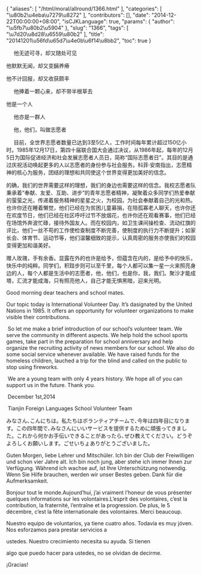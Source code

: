 {
    "aliases": [
        "/html/moral/allround/1366.html"
    ],
    "categories": [
        "\u80b2\u4eba\u7279\u8272"
    ],
    "contributors": [],
    "date": "2014-12-22T00:00:00+08:00",
    "isCJKLanguage": true,
    "params": {
        "author": "\u5fb7\u80b2\u5904"
    },
    "slug": "1366",
    "tags": [
        "\u7d20\u8d28\u6559\u80b2"
    ],
    "title": "20141201\u56fd\u65d7\u4e0b\u6f14\u8bb2",
    "toc": true
}

     他无迹可寻，却又随处可见




他默默无闻，却又变醨养瘠




他不计回报，却又收获颇丰




     他捧着一颗心来，却不带半根草去




他是一个人




     他亦是一群人




     他，他们，叫做志愿者




     目前，全世界志愿者数量已达到3至5亿人，工作时间每年累计超过150亿小时。1985年12月17日，第四十届联合国大会通过决议，从1986年起，每年的12月5日为国际促进经济和社会发展志愿者人员日，简称“国际志愿者日”。其目的是通过庆祝活动唤起更多的人以志愿者的身份参与社会服务。科菲·安南指出，志愿精神的核心为服务，团结的理想和共同使这个世界变得更加美好的信念。




的确，我们的世界需要这样的理想，我们的身边也需要这样的信念。我校志愿者队秉承着“奉献、友爱、互助、进步”的青年志愿者精神，凝聚着众多同学们热爱奉献的萤萤之光，传递着服务精神的星星之火，为校园，为社会奉献着自己的光和热。也许你还在睡着懒觉，他们已经在为贫困儿童募捐，在陪孤寡老人聊天，也许你还在欢度节日，他们已经在社区呼吁过节不放烟花，也许你还在观看赛事，他们已经在场馆外奔波忙碌，接待外国友人。而在校园内，如卫生课间操检查、流动红旗的评比，他们一丝不苟的工作使检查制度不断完善，使制度的执行力不断提升；如家长会、体育节、运动节等，他们温馨细致的提示，认真周密的服务亦使我们的校园变得更加和谐美好。




赠人玫瑰，手有余香。显露在外的也许是给予，但蕴含在内的，是给予中的快乐，快乐中的纯粹。同学们，积跬步则可以至千里，每个人都可以集一星一火来照亮身边的人，每个人都是生活中的志愿者，他，他们，也是你，我，我们。聚沙才能成塔，汇流才能成海，只有照亮他人，自己才能无惧黑暗，迎来光明。




  





Good morning dear teachers and school mates.




Our topic today is International Volunteer Day. It’s dasignated by the United Nations in 1985. It offers an opportunity for volunteer organizations to make visible their contributions.




  So let me make a brief introduction of our school’s volunteer team. We serve the community in different aspects. We help hold the school sports games, take part in the preparation for school anniversary and help organize the recruiting activity of news members for our school. We also do some social service whenever available. We have raised funds for the homeless children, lauched a trip for the blind and called on the public to stop using fireworks.




  We are a young team with only 4 years history. We hope all of you can support us in the future. Thank you.




  December 1st,2014




  Tianjin Foreign Languages School Volunteer Team




  





みなさん､こんにちは。私たちはボランティアチームで､今年は四年目になります。この四年間で､みなさんにいいサービスを提供するために頑張ってきました。これから何かお手伝いできることがあったら､ぜひ教えてください。どうぞよろしくお願いします。ごせいちょありがとうございました。




  





  





Guten Morgen, liebe Lehrer und Mitschüler. Ich bin der Club der Freiwilligen und schon vier Jahre alt. Ich bin noch jung, aber stehe ich immer Ihnen zur Verfügung. Während ich wachse auf, ist Ihre Unterschützung notwendig. Wenn Sie Hilfe brauchen, werden wir unser Bestes geben. Dank für die Aufmerksamkeit.




  





Bonjour tout le monde.Aujourd’hui, j’ai vraiment l’honeur de vous présenter quelques informations sur les volontaires.L’esprit des volontaires, c’est la contribution, la fraternité, l’entraîne et la progression. De plus, le 5 décembre, c’est la fête internationale des volontaires. Merci beaucoup.




  





Nuestro equipo de voluntarios, ya tiene cuatro años. Todavía es muy jóven. Nos esforzamos para prestar servicios a 




ustedes. Nuestro crecimiento necesita su ayuda. Si tienen 




algo que puedo hacer para ustedes, no se olvidan de decirme. 




¡Gracias!


